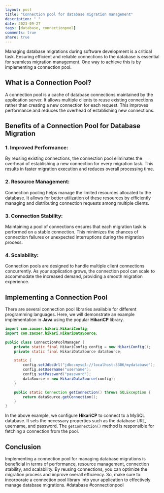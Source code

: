 ```yaml
---
layout: post
title: "Connection pool for database migration management"
description: " "
date: 2023-09-27
tags: [database, connectionpool]
comments: true
share: true
---
```


Managing database migrations during software development is a critical task. Ensuring efficient and reliable connections to the database is essential for seamless migration management. One way to achieve this is by implementing a connection pool.

## What is a Connection Pool?

A connection pool is a cache of database connections maintained by the application server. It allows multiple clients to reuse existing connections rather than creating a new connection for each request. This improves performance and reduces the overhead of establishing new connections.

## Benefits of a Connection Pool for Database Migration

### 1. Improved Performance:
By reusing existing connections, the connection pool eliminates the overhead of establishing a new connection for every migration task. This results in faster migration execution and reduces overall processing time.

### 2. Resource Management:
Connection pooling helps manage the limited resources allocated to the database. It allows for better utilization of these resources by efficiently managing and distributing connection requests among multiple clients.

### 3. Connection Stability:
Maintaining a pool of connections ensures that each migration task is performed on a stable connection. This minimizes the chances of connection failures or unexpected interruptions during the migration process.

### 4. Scalability:
Connection pools are designed to handle multiple client connections concurrently. As your application grows, the connection pool can scale to accommodate the increased demand, providing a smooth migration experience.

## Implementing a Connection Pool

There are several connection pool libraries available for different programming languages. Here, we will demonstrate an example implementation in **Java** using the popular **HikariCP** library.

```java
import com.zaxxer.hikari.HikariConfig;
import com.zaxxer.hikari.HikariDataSource;

public class ConnectionPoolManager {
    private static final HikariConfig config = new HikariConfig();
    private static final HikariDataSource dataSource;

    static {
        config.setJdbcUrl("jdbc:mysql://localhost:3306/mydatabase");
        config.setUsername("username");
        config.setPassword("password");
        dataSource = new HikariDataSource(config);
    }

    public static Connection getConnection() throws SQLException {
        return dataSource.getConnection();
    }
}

```

In the above example, we configure **HikariCP** to connect to a MySQL database. It sets the necessary properties such as the database URL, username, and password. The `getConnection()` method is responsible for fetching a connection from the pool.

## Conclusion

Implementing a connection pool for managing database migrations is beneficial in terms of performance, resource management, connection stability, and scalability. By reusing connections, you can optimize the migration process and improve overall efficiency. So, make sure to incorporate a connection pool library into your application to effectively manage database migrations. #database #connectionpool